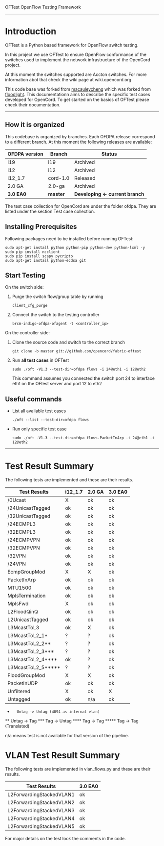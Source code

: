 OFTest OpenFlow Testing Framework

---

# Introduction

OFTest is a Python based framework for OpenFlow switch testing.

In this project we use OFTest to ensure OpenFlow conformance of the switches used to implement the network infrastructure of the OpenCord project.

At this moment the switches supported are Accton switches. For more information abot that check the wiki page at wiki.opencord.org

This code base was forked from [macauleycheng](github.com/macauleycheng/oftest) which was forked from [floodlight](github.com/floodlight/oftest). This documentationn aims to describe the specific test cases developed for OpenCord. To get started on the basics of OFTest please check their documentation.

---

## How it is organized

This codebase is organized by branches. Each OFDPA release correspond to a different branch. At this moment the following releases are available:

OFDPA version | Branch     | Status
------------- | ---------- | ------
i19           | i19        | Archived
i12           | i12        | Archived
i12_1.7       | cord-1.0   | Released
2.0 GA        | 2.0-ga     | Archived
**3.0 EA0**   | **master** | **Developing <- current branch**

The test case collection for OpenCord are under the folder ofdpa. They are listed under the section Test case collection.

## Installing Prerequisites

Following packages need to be installed before running OFTest:

```
sudo apt-get install python python-pip python-dev python-lxml -y
sudo pip install ncclient
sudo pip install scapy pycripto
sudo apt-get install python-ecdsa git
```

## Start Testing

On the switch side:

1. Purge the switch flow/group table by running

	```
	client_cfg_purge
	```

2. Connect the switch to the testing controller

	```
	brcm-indigo-ofdpa-ofagent -t <controller_ip>
	```

On the controller side:

1. Clone the source code and switch to the correct branch

	```
	git clone -b master git://github.com/opencord/fabric-oftest
	```

2. Run **all test cases** in OFTest

	```
	sudo ./oft -V1.3 --test-dir=ofdpa flows -i 24@eth1 -i 12@eth2
	```
	This command assumes you connected the switch port 24 to interface eth1 on the OFtest server and port 12 to eth2

## Useful commands

* List all available test cases

	```
	./oft --list --test-dir=ofdpa flows
	```

* Run only specific test case

	```
	sudo ./oft -V1.3 --test-dir=ofdpa flows.PacketInArp -i 24@eth1 -i 12@eth2
	```

---

# Test Result Summary

The following tests are implemented and these are their results.

Test Results       | i12_1.7 | 2.0 GA | 3.0 EA0
-------            | ------- | ------ | -------
/0Ucast            | X       | ok     | ok
/24UnicastTagged   | ok      | ok     | ok
/32UnicastTagged   | ok      | ok     | ok
/24ECMPL3          | ok      | ok     | ok
/32ECMPL3          | ok      | ok     | ok
/24ECMPVPN         | ok      | ok     | ok
/32ECMPVPN         | ok      | ok     | ok
/32VPN             | ok      | ok     | ok
/24VPN             | ok      | ok     | ok
EcmpGroupMod       | X       | X      | ok
PacketInArp        | ok      | ok     | ok
MTU1500            | ok      | ok     | ok
MplsTermination    | ok      | ok     | ok
MplsFwd            | X       | ok     | ok
L2FloodQinQ        | ok      | ok     | ok
L2UnicastTagged    | ok      | ok     | ok
L3McastToL3        | ok      | X      | ok
L3McastToL2_1*     | ?       | ?      | ok
L3McastToL2_2**    | ?       | ?      | ok
L3McastToL2_3***   | ?       | ?      | ok
L3McastToL2_4****  | ok      | ?      | ok
L3McastToL2_5***** | ?       | ?      | ok
FloodGroupMod      | X       | X      | ok
PacketInUDP        | ok      | ok     | ok
Unfiltered         | X       | ok     | X
Untagged           | ok      | n/a    | ok

*       Untag -> Untag (4094 as internal vlan)
**      Untag -> Tag
***     Tag   -> Untag
****    Tag   -> Tag
*****   Tag   -> Tag (Translated)

n/a means test is not available for that version of the pipeline.

# VLAN Test Result Summary

The following tests are implemented in vlan_flows.py and these are their results.

Test Results                | 3.0 EA0
-------                     | -------
L2ForwardingStackedVLAN1    | ok
L2ForwardingStackedVLAN2    | ok
L2ForwardingStackedVLAN3    | ok
L2ForwardingStackedVLAN4    | ok
L2ForwardingStackedVLAN5    | ok

For major details on the test look the comments in the code.

